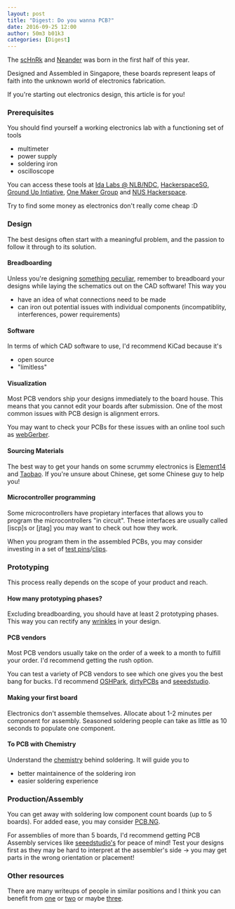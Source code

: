 ```yaml
---
layout: post
title: "Digest: Do you wanna PCB?"
date: 2016-09-25 12:00
author: 50m3 b01k3
categories: [Digest]
---
```


The [scHnRk](https://github.com/nushackers/scHnRk) and [Neander](https://github.com/jellyjellyrobot/neander) was born in the first half of this year.

Designed and Assembled in Singapore, these boards represent leaps of faith into the unknown world of electronics fabrication.

If you're starting out electronics design, this article is for you!

### Prerequisites

You should find yourself a working electronics lab with a functioning set of tools
- multimeter
- power supply
- soldering iron
- oscilloscope

You can access these tools at [Ida Labs @ NLB/NDC](https://www.ida.gov.sg/Programmes-Partnership/Store/IDA-Labs), [HackerspaceSG](https://hackerspace.sg), [Ground Up Intiative](http://groundupinitiative.org/), [One Maker Group](http://onemakergroup.sg) and [NUS Hackerspace](http://www.comp.nus.edu.sg/maps/venues/).

Try to find some money as electronics don't really come cheap :D

### Design

The best designs often start with a meaningful problem, and the passion to follow it through to its solution.

#### Breadboarding

Unless you're designing [something peculiar](http://electronics.stackexchange.com/questions/2103/when-to-avoid-using-a-breadboard), remember to breadboard your designs while laying the schematics out on the CAD software! This way you 
- have an idea of what connections need to be made
- can iron out potential issues with individual components (incompatiblity, interferences, power requirements)

#### Software

In terms of which CAD software to use, I'd recommend KiCad because it's
- open source
- "limitless"

#### Visualization

Most PCB vendors ship your designs immediately to the board house. This means that you cannot edit your boards after submission. One of the most common issues with PCB design is alignment errors.

You may want to check your PCBs for these issues with an online tool such as [webGerber](http://mayhewlabs.com/webGerber/).

#### Sourcing Materials

The best way to get your hands on some scrummy electronics is [Element14](http://sg.element14.com) and [Taobao](https://taobao.com). If you're unsure about Chinese, get some Chinese guy to help you!

#### Microcontroller programming

Some microcontrollers have propietary interfaces that allows you to program the microcontrollers "in circuit". These interfaces are usually called [iscp]s or [jtag] you may want to check out how they work.

When you program them in the assembled PCBs, you may consider investing in a set of [test pins](https://img.alicdn.com/imgextra/i3/179947408/TB2x2wgsFXXXXX_XXXXXXXXXXXX_!!179947408.jpg)/[clips](https://cdn.instructables.com/F28/HXRJ/IBYX1OC4/F28HXRJIBYX1OC4.MEDIUM.jpg).

### Prototyping

This process really depends on the scope of your product and reach.

#### How many prototyping phases?

Excluding breadboarding, you should have at least 2 prototyping phases. This way you can rectify any [wrinkles](http://twitter.com/zxcvgm/status/741057757533458433/photo/1?ref_src=twsrc%5Etfw) in your design.

#### PCB vendors

Most PCB vendors usually take on the order of a week to a month to fulfill your order. I'd recommend getting the rush option.

You can test a variety of PCB vendors to see which one gives you the best bang for bucks. I'd recommend [OSHPark](https://oshpark.com/), [dirtyPCBs](http://dirtypcbs.com/) and [seeedstudio](https://www.seeedstudio.com/fusion_pcb.html).

#### Making your first board

Electronics don't assemble themselves. Allocate about 1-2 minutes per component for assembly. Seasoned soldering people can take as little as 10 seconds to populate one component.

#### To PCB with Chemistry

Understand the [chemistry](https://learn.adafruit.com/adafruit-guide-excellent-soldering/common-problems) behind soldering. It will guide you to
- better maintainence of the soldering iron
- easier soldering experience

### Production/Assembly

You can get away with soldering low component count boards (up to 5 boards). For added ease, you may consider [PCB.NG](http://pcb.ng/index.html).

For assemblies of more than 5 boards, I'd recommend getting PCB Assembly services like [seeedstudio's](https://www.seeedstudio.com/fusion_pcb.html) for peace of mind! Test your designs first as they may be hard to interpret at the assembler's side -> you may get parts in the wrong orientation or placement!

### Other resources

There are many writeups of people in similar positions and I think you can benefit from [one](http://irq5.io) or [two](https://makerforce.io/author/sudharshan/) or maybe [three](https://www.bunniestudios.com).

